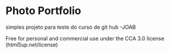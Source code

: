 # Photo Portfolio

simples projeto para teste do curso de git hub -JOAB

Free for personal and commercial use under the CCA 3.0 license (html5up.net/license)
